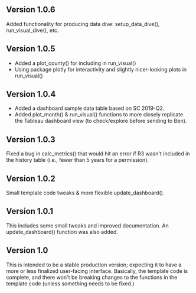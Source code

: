 
## Version 1.0.6

Added functionality for producing data dive: setup_data_dive(), run_visual_dive(), etc.

## Version 1.0.5

- Added a plot_county() for including in run_visual()
- Using package plotly for interactivity and slightly nicer-looking plots in run_visual()

## Version 1.0.4

- Added a dashboard sample data table based on SC 2019-Q2.
- Added plot_month() & run_visual() functions to more closely replicate the Tableau dashboard view (to check/explore before sending to Ben).

## Version 1.0.3

Fixed a bug in calc_metrics() that would hit an error if R3 wasn't included in the history table (i.e., fewer than 5 years for a permission).

## Version 1.0.2

Small template code tweaks & more flexible update_dashboard().

## Version 1.0.1

This includes some small tweaks and improved documentation. An update_dashboard() function was also added.

## Version 1.0

This is intended to be a stable production version; expecting it to have a more or less finalized user-facing interface. Basically, the template code is complete, and there won't be breaking changes to the functions in the template code (unless something needs to be fixed.)
